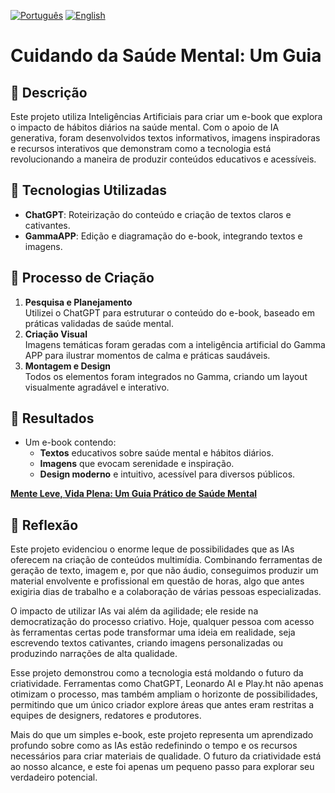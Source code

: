 
[![Português](https://img.shields.io/badge/PT-blue)](README.pt.md)
[![English](https://img.shields.io/badge/EN-blue)](README.md)

# **Cuidando da Saúde Mental: Um Guia**

## 📒 Descrição
Este projeto utiliza Inteligências Artificiais para criar um e-book que explora o impacto de hábitos diários na saúde mental. Com o apoio de IA generativa, foram desenvolvidos textos informativos, imagens inspiradoras e recursos interativos que demonstram como a tecnologia está revolucionando a maneira de produzir conteúdos educativos e acessíveis.

## 🤖 Tecnologias Utilizadas
- **ChatGPT**: Roteirização do conteúdo e criação de textos claros e cativantes.
- **GammaAPP**: Edição e diagramação do e-book, integrando textos e imagens. 

## 🧐 Processo de Criação
1. **Pesquisa e Planejamento**  
   Utilizei o ChatGPT para estruturar o conteúdo do e-book, baseado em práticas validadas de saúde mental.  
2. **Criação Visual**  
   Imagens temáticas foram geradas com a inteligência artificial do Gamma APP para ilustrar momentos de calma e práticas saudáveis.  
3. **Montagem e Design**  
   Todos os elementos foram integrados no Gamma, criando um layout visualmente agradável e interativo.

## 🚀 Resultados
- Um e-book contendo:  
  - **Textos** educativos sobre saúde mental e hábitos diários.  
  - **Imagens** que evocam serenidade e inspiração.
  - **Design moderno** e intuitivo, acessível para diversos públicos.  

[**Mente Leve, Vida Plena: Um Guia Prático de Saúde Mental**](Mente-Leve-Vida-Plena-Um-Guia-Pratico-de-Saude-Mental.pdf)

## 💭 Reflexão
Este projeto evidenciou o enorme leque de possibilidades que as IAs oferecem na criação de conteúdos multimídia. Combinando ferramentas de geração de texto, imagem e, por que não áudio, conseguimos produzir um material envolvente e profissional em questão de horas, algo que antes exigiria dias de trabalho e a colaboração de várias pessoas especializadas.  

O impacto de utilizar IAs vai além da agilidade; ele reside na democratização do processo criativo. Hoje, qualquer pessoa com acesso às ferramentas certas pode transformar uma ideia em realidade, seja escrevendo textos cativantes, criando imagens personalizadas ou produzindo narrações de alta qualidade.  

Esse projeto demonstrou como a tecnologia está moldando o futuro da criatividade. Ferramentas como ChatGPT, Leonardo AI e Play.ht não apenas otimizam o processo, mas também ampliam o horizonte de possibilidades, permitindo que um único criador explore áreas que antes eram restritas a equipes de designers, redatores e produtores.  

Mais do que um simples e-book, este projeto representa um aprendizado profundo sobre como as IAs estão redefinindo o tempo e os recursos necessários para criar materiais de qualidade. O futuro da criatividade está ao nosso alcance, e este foi apenas um pequeno passo para explorar seu verdadeiro potencial.
